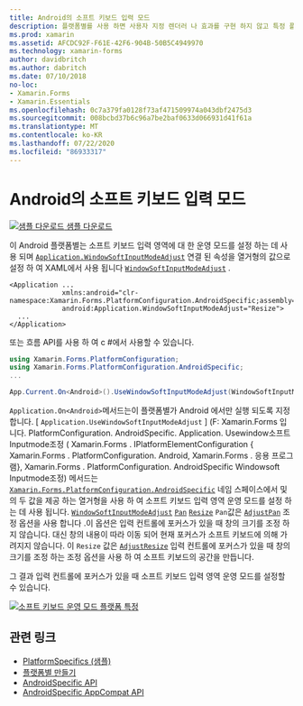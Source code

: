 ```yaml
---
title: Android의 소프트 키보드 입력 모드
description: 플랫폼별를 사용 하면 사용자 지정 렌더러 나 효과를 구현 하지 않고 특정 플랫폼 에서만 사용할 수 있는 기능을 사용할 수 있습니다. 이 문서에서는 소프트 키보드 입력 영역에 대 한 운영 모드를 설정 하는 Android 플랫폼별를 사용 하는 방법을 설명 합니다.
ms.prod: xamarin
ms.assetid: AFCDC92F-F61E-42F6-904B-50B5C4949970
ms.technology: xamarin-forms
author: davidbritch
ms.author: dabritch
ms.date: 07/10/2018
no-loc:
- Xamarin.Forms
- Xamarin.Essentials
ms.openlocfilehash: 0c7a379fa0128f73af471509974a043dbf2475d3
ms.sourcegitcommit: 008bcbd37b6c96a7be2baf0633d066931d41f61a
ms.translationtype: MT
ms.contentlocale: ko-KR
ms.lasthandoff: 07/22/2020
ms.locfileid: "86933317"
---
```

# <a name="soft-keyboard-input-mode-on-android"></a>Android의 소프트 키보드 입력 모드

[![샘플 다운로드](~/media/shared/download.png) 샘플 다운로드](https://docs.microsoft.com/samples/xamarin/xamarin-forms-samples/userinterface-platformspecifics)

이 Android 플랫폼별는 소프트 키보드 입력 영역에 대 한 운영 모드를 설정 하는 데 사용 되며 [`Application.WindowSoftInputModeAdjust`](xref:Xamarin.Forms.PlatformConfiguration.AndroidSpecific.Application.WindowSoftInputModeAdjustProperty) 연결 된 속성을 열거형의 값으로 설정 하 여 XAML에서 사용 됩니다 [`WindowSoftInputModeAdjust`](xref:Xamarin.Forms.PlatformConfiguration.AndroidSpecific.WindowSoftInputModeAdjust) .

```xaml
<Application ...
             xmlns:android="clr-namespace:Xamarin.Forms.PlatformConfiguration.AndroidSpecific;assembly=Xamarin.Forms.Core"
             android:Application.WindowSoftInputModeAdjust="Resize">
  ...
</Application>
```

또는 흐름 API를 사용 하 여 c #에서 사용할 수 있습니다.

```csharp
using Xamarin.Forms.PlatformConfiguration;
using Xamarin.Forms.PlatformConfiguration.AndroidSpecific;
...

App.Current.On<Android>().UseWindowSoftInputModeAdjust(WindowSoftInputModeAdjust.Resize);
```

`Application.On<Android>`메서드는이 플랫폼별가 Android 에서만 실행 되도록 지정 합니다. [ `Application.UseWindowSoftInputModeAdjust` ] (F: Xamarin.Forms 입니다. PlatformConfiguration. AndroidSpecific. Application. Usewindow소프트 Inputmode조정 ( Xamarin.Forms . IPlatformElementConfiguration { Xamarin.Forms . PlatformConfiguration. Android, Xamarin.Forms . 응용 프로그램}, Xamarin.Forms . PlatformConfiguration. AndroidSpecific Windowsoft Inputmode조정) 메서드는 [`Xamarin.Forms.PlatformConfiguration.AndroidSpecific`](xref:Xamarin.Forms.PlatformConfiguration.AndroidSpecific) 네임 스페이스에서 및의 두 값을 제공 하는 열거형을 사용 하 여 소프트 키보드 입력 영역 운영 모드를 설정 하는 데 사용 됩니다. [`WindowSoftInputModeAdjust`](xref:Xamarin.Forms.PlatformConfiguration.AndroidSpecific.WindowSoftInputModeAdjust) [`Pan`](xref:Xamarin.Forms.PlatformConfiguration.AndroidSpecific.WindowSoftInputModeAdjust.Pan) [`Resize`](xref:Xamarin.Forms.PlatformConfiguration.AndroidSpecific.WindowSoftInputModeAdjust.Resize) `Pan`값은 [`AdjustPan`](xref:Android.Views.SoftInput.AdjustPan) 조정 옵션을 사용 합니다 .이 옵션은 입력 컨트롤에 포커스가 있을 때 창의 크기를 조정 하지 않습니다. 대신 창의 내용이 따라 이동 되어 현재 포커스가 소프트 키보드에 의해 가려지지 않습니다. 이 `Resize` 값은 [`AdjustResize`](xref:Android.Views.SoftInput.AdjustResize) 입력 컨트롤에 포커스가 있을 때 창의 크기를 조정 하는 조정 옵션을 사용 하 여 소프트 키보드의 공간을 만듭니다.

그 결과 입력 컨트롤에 포커스가 있을 때 소프트 키보드 입력 영역 운영 모드를 설정할 수 있습니다.

[![소프트 키보드 운영 모드 플랫폼 특정](soft-keyboard-input-mode-images/pan-resize.png)](soft-keyboard-input-mode-images/pan-resize-large.png#lightbox "소프트 키보드 운영 모드 플랫폼 특정")

## <a name="related-links"></a>관련 링크

- [PlatformSpecifics (샘플)](https://docs.microsoft.com/samples/xamarin/xamarin-forms-samples/userinterface-platformspecifics)
- [플랫폼별 만들기](~/xamarin-forms/platform/platform-specifics/index.md#creating-platform-specifics)
- [AndroidSpecific API](xref:Xamarin.Forms.PlatformConfiguration.AndroidSpecific)
- [AndroidSpecific AppCompat API](xref:Xamarin.Forms.PlatformConfiguration.AndroidSpecific.AppCompat)
